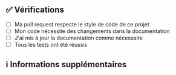 <!-- 
Merci d'avoir créé cette pull request 🤗

Veuillez vous assurer que la pull request est limitée à un seul type (docs, fonctionnalité, etc.) et qu'elle est aussi petite que possible. Vous pouvez ouvrir plusieurs prs au lieu d'en ouvrir une énorme.
-->

<!-- Si cette demande ferme un problème, veuillez mentionner le numéro du problème ci-dessous 
Ferme # [Issue # here]

## 📑 Description
<!-- Ajoutez une brève description de la demande de traction -->

<!--Vous pouvez également choisir d'ajouter une liste de modifications et d'indiquer si elles ont été effectuées ou non en utilisant la syntaxe markdown de la liste des tâches à effectuer.
- [ ] Non terminé
- [x] Terminé
-->

## ✅ Vérifications
<!-- Assurez-vous que votre demande d'extraction passe les contrôles CI et vérifiez les champs suivants si nécessaire - -->
- [ ] Ma pull request respecte le style de code de ce projet
- [ ] Mon code nécessite des changements dans la documentation
- [ ] J'ai mis à jour la documentation comme nécessaire
- [ ] Tous les tests ont été réussis

## ℹ Informations supplémentaires
<!-- Toute information supplémentaire comme les changements de rupture, les dépendances ajoutées, les captures d'écran, les comparaisons entre le nouveau et l'ancien comportement, etc. -->
